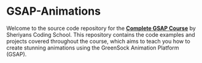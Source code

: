 # GSAP-Animations

Welcome to the source code repository for the [**Complete GSAP Course**](https://www.youtube.com/playlist?list=PLbtI3_MArDOnIIJxB6xFtpnhM0wTwz0x6) by Sheriyans Coding School. This repository contains the code examples and projects covered throughout the course, which aims to teach you how to create stunning animations using the GreenSock Animation Platform (GSAP).
